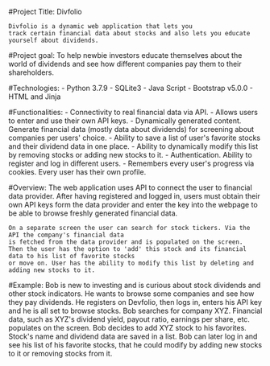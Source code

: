 #Project Title: Divfolio

    Divfolio is a dynamic web application that lets you
    track certain financial data about stocks and also lets you educate yourself about dividends.

#Project goal:
    To help newbie investors educate themselves about the world of dividends and see how
    different companies pay them to their shareholders.

#Technologies:
     - Python 3.7.9
     - SQLite3
     - Java Script
     - Bootstrap v5.0.0
     - HTML and Jinja

#Functionalities:
     - Connectivity to real financial data via API.
     - Allows users to enter and use their own API keys.
     - Dynamically generated content. Generate financial data (mostly data about dividends) for screening
       about companies per users' choice.
     - Ability to save a list of user's favorite stocks and their dividend data in one place.
     - Ability to dynamically modify this list by removing stocks or adding new stocks to it.
     - Authentication. Ability to register and log in different users.
     - Remembers every user's progress via cookies. Every user has their own profile.


#Overview:
    The web application uses API to connect the user to financial data provider.
    After having registered and logged in, users must obtain their own API keys form the data provider and
    enter the key into the webpage to be able to browse freshly generated financial data.

    On a separate screen the user can search for stock tickers. Via the API the company's financial data
    is fetched from the data provider and is populated on the screen.
    Then the user has the option to 'add' this stock and its financial data to his list of favorite stocks
    or move on. User has the ability to modify this list by deleting and adding new stocks to it.


#Example:
    Bob is new to investing and is curious about stock dividends and other stock indicators. He wants to browse some companies and see
    how they pay dividends.
    He registers on Devfolio, then logs in, enters his API key and he is all set to
    browse stocks. Bob searches for company XYZ. Financial data, such as XYZ's dividend yield,
    payout ratio, earnings per share, etc. populates on the screen. Bob decides to add XYZ stock to his
    favorites. Stock's name and dividend data are saved in a list.
    Bob can later log in and see his list of his favorite stocks, that he could modify by
    adding new stocks to it or removing stocks from it.




